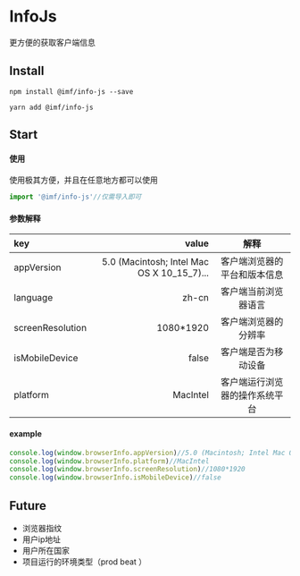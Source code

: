 # InfoJs
更方便的获取客户端信息

## Install
```shell
npm install @imf/info-js --save

yarn add @imf/info-js
```

## Start 

#### 使用
使用极其方便，并且在任意地方都可以使用
```ts
import '@imf/info-js'//仅需导入即可
```

#### 参数解释
| key | value | 解释 |
| :-----| ----: | :----: |
| appVersion | 5.0 (Macintosh; Intel Mac OS X 10_15_7)... | 客户端浏览器的平台和版本信息|
| language | zh-cn |客户端当前浏览器语言  |
| screenResolution | 1080*1920 | 客户端浏览器的分辨率 |
| isMobileDevice | false| 客户端是否为移动设备 |
| platform | MacIntel | 客户端运行浏览器的操作系统平台 |
#### example
```ts
console.log(window.browserInfo.appVersion)//5.0 (Macintosh; Intel Mac OS X 10_15_7) AppleWebKit/537.36 (KHTML, like Gecko) Chrome/91.0.4472.114 Safari/537.36
console.log(window.browserInfo.platform)//MacIntel
console.log(window.browserInfo.screenResolution)//1080*1920
console.log(window.browserInfo.isMobileDevice)//false
```
## Future
* 浏览器指纹
* 用户ip地址
* 用户所在国家
* 项目运行的环境类型（prod beat ）
